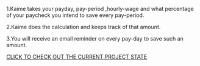1.Kaime takes your payday, pay-period ,hourly-wage and what percentage of your paycheck you intend to save every pay-period.


2.Kaime does the calculation and keeps track of that amount.


3.You will receive an email reminder on every pay-day to save such an amount.


<a href="https://kaimenow.com/">CLICK TO CHECK OUT THE CURRENT PROJECT STATE </a>
